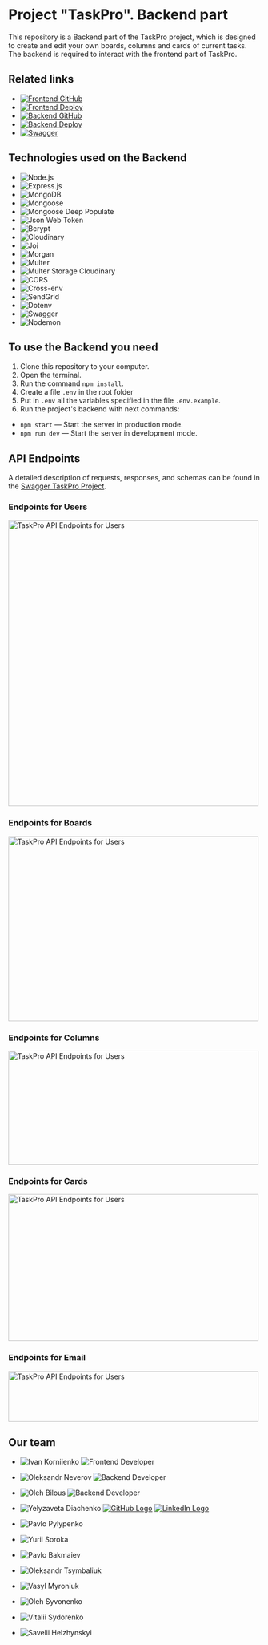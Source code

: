 # Project "TaskPro". Backend part

This repository is a Backend part of the TaskPro project, which is designed to create and edit your own boards, columns and cards of current tasks. The backend is required to interact with the frontend part of TaskPro.

## Related links

- [![Frontend GitHub](https://img.shields.io/badge/Frontend%20GitHub-blue?style=for-the-badge&logo=github)](https://github.com/korvan17/task-pro)
- [![Frontend Deploy](https://img.shields.io/badge/Frontend%20Deploy-yellow?style=for-the-badge&logo=github)](https://korvan17.github.io/task-pro/)
- [![Backend GitHub](https://img.shields.io/badge/Backend%20GitHub-green?style=for-the-badge&logo=github)](https://github.com/alex-neveroff/task-pro-backend)
- [![Backend Deploy](https://img.shields.io/badge/Backend%20Deploy-red?style=for-the-badge&logo=render)](https://task-pro-backend-4y7p.onrenderdotcom/)
- [![Swagger](https://img.shields.io/badge/Swagger-indigo?style=for-the-badge&logo=swagger)](https://task-pro-backend-4y7p.onrender.com/api-docs/)

## Technologies used on the Backend

- ![Node.js](https://img.shields.io/badge/Node.js-18.16.0-blue)
- ![Express.js](https://img.shields.io/badge/Express.js-4.17.1-yellow)
- ![MongoDB](https://img.shields.io/badge/MongoDB-7.0-green)
- ![Mongoose](https://img.shields.io/badge/Mongoose-7.3.4-cyan)
- ![Mongoose Deep Populate](https://img.shields.io/badge/Mongoose%20Deep%20Populate-3.2.0-darkGreen)
- ![Json Web Token](https://img.shields.io/badge/JSON%20Web%20Token-9.0.1-orange)
- ![Bcrypt](https://img.shields.io/badge/Bcrypt-2.4.3-lime)
- ![Cloudinary](https://img.shields.io/badge/Cloudinary-1.40.0-red)
- ![Joi](https://img.shields.io/badge/Joi-17.10.0-indigo)
- ![Morgan](https://img.shields.io/badge/Morgan-1.10.0-pink)
- ![Multer](https://img.shields.io/badge/Multer-1.4.5-darkGray)
- ![Multer Storage Cloudinary](https://img.shields.io/badge/Multer%20Storage%20Cloudinary-4.0.0-maroon)
- ![CORS](https://img.shields.io/badge/CORS-2.8.5-darkBlue)
- ![Cross-env](https://img.shields.io/badge/Cross--env-7.0.3-gold)
- ![SendGrid](https://img.shields.io/badge/SendGrid-7.7.0-purple)
- ![Dotenv](https://img.shields.io/badge/Dotenv-16.3.1-silver)
- ![Swagger](https://img.shields.io/badge/Swagger-5.0.0-brown)
- ![Nodemon](https://img.shields.io/badge/Nodemon-2.0.15-lightGray)

## To use the Backend you need

1. Clone this repository to your computer.
2. Open the terminal.
3. Run the command `npm install`.
4. Create a file `.env` in the root folder
5. Put in `.env` all the variables specified in the file `.env.example`.
6. Run the project's backend with next commands:

- `npm start` — Start the server in production mode.
- `npm run dev` — Start the server in development mode.

## API Endpoints

A detailed description of requests, responses, and schemas can be found in the
[Swagger TaskPro Project](https://task-pro-backend-4y7p.onrender.com/api-docs/).

### Endpoints for Users

<img src="https://res.cloudinary.com/task-pro/image/upload/v1693912933/samples/users.jpg" alt="TaskPro API Endpoints for Users" width="500" height="571">

### Endpoints for Boards

<img src="https://res.cloudinary.com/task-pro/image/upload/v1693912933/samples/boards.jpg" alt="TaskPro API Endpoints for Users" width="500" height="369">

### Endpoints for Columns

<img src="https://res.cloudinary.com/task-pro/image/upload/v1693912933/samples/columns.jpg" alt="TaskPro API Endpoints for Users" width="500" height="227">

### Endpoints for Cards

<img src="https://res.cloudinary.com/task-pro/image/upload/v1693912933/samples/cards.jpg" alt="TaskPro API Endpoints for Users" width="500" height="293">

### Endpoints for Email

<img src="https://res.cloudinary.com/task-pro/image/upload/v1693912932/samples/email.jpg" alt="TaskPro API Endpoints for Users" width="500" height="101">

## Our team

- ![Ivan Korniienko](https://img.shields.io/badge/Ivan%20Korniienko-Team%20Lead%20Frontend-green) ![Frontend Developer](https://img.shields.io/badge/Frontend%20Developer-blue)
- ![Oleksandr Neverov](https://img.shields.io/badge/Oleksandr%20Neverov-Team%20Lead%20FBackend-green) ![Backend Developer](https://img.shields.io/badge/Backend%20Developer-red)
- ![Oleh Bilous](https://img.shields.io/badge/Oleh%20Bilous-Scrum%20Master-gold) ![Backend Developer](https://img.shields.io/badge/Backend%20Developer-red)
- ![Yelyzaveta Diachenko](https://img.shields.io/badge/Yelyzaveta%20Diachenko-Frontend%20Developer-blue) [![GitHub Logo](https://img.shields.io/badge/github-logo-link.png?style=for-the-badge&logo=github)]()
  [![LinkedIn Logo](https://img.shields.io/badge/linkedIn-logo-link?style=for-the-badge&logo=linkedin)]()

- ![Pavlo Pylypenko](https://img.shields.io/badge/Pavlo%20Pylypenko-Frontend%20Developer-blue)
- ![Yurii Soroka](https://img.shields.io/badge/Yurii%20Soroka-Frontend%20Developer-blue)
- ![Pavlo Bakmaiev](https://img.shields.io/badge/Pavlo%20Bakmaiev-Frontend%20Developer-blue)
- ![Oleksandr Tsymbaliuk](https://img.shields.io/badge/Oleksandr%20Tsymbaliuk-Frontend%20Developer-blue)
- ![Vasyl Myroniuk](https://img.shields.io/badge/Vasyl%20Myroniuk-Frontend%20Developer-blue)
- ![Oleh Syvonenko](https://img.shields.io/badge/Oleh%20Syvonenko-Frontend%20Developer-blue)
- ![Vitalii Sydorenko](https://img.shields.io/badge/Vitalii%20Sydorenko-Frontend%20Developer-blue)
- ![Savelii Helzhynskyi](https://img.shields.io/badge/Savelii%20Helzhynskyi-Frontend%20Developer-blue)
